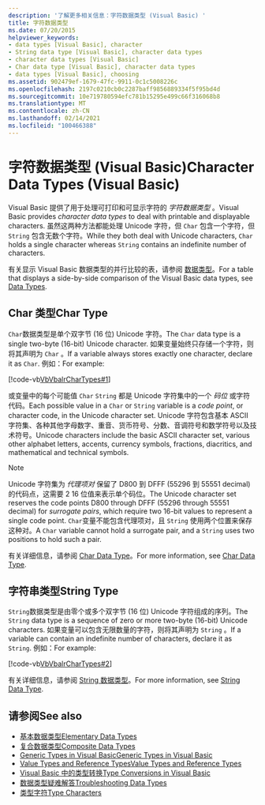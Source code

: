 ```yaml
---
description: '了解更多相关信息：字符数据类型 (Visual Basic) '
title: 字符数据类型
ms.date: 07/20/2015
helpviewer_keywords:
- data types [Visual Basic], character
- String data type [Visual Basic], character data types
- character data types [Visual Basic]
- Char data type [Visual Basic], character data types
- data types [Visual Basic], choosing
ms.assetid: 902479ef-1679-47fc-9911-0c1c5008226c
ms.openlocfilehash: 2197c0210cb0c2287baff9856889334f5f95bd4d
ms.sourcegitcommit: 10e719780594efc781b15295e499c66f316068b8
ms.translationtype: MT
ms.contentlocale: zh-CN
ms.lasthandoff: 02/14/2021
ms.locfileid: "100466388"
---
```

# <a name="character-data-types-visual-basic"></a><span data-ttu-id="43de5-103">字符数据类型 (Visual Basic)</span><span class="sxs-lookup"><span data-stu-id="43de5-103">Character Data Types (Visual Basic)</span></span>

<span data-ttu-id="43de5-104">Visual Basic 提供了用于处理可打印和可显示字符的 *字符数据类型* 。</span><span class="sxs-lookup"><span data-stu-id="43de5-104">Visual Basic provides *character data types* to deal with printable and displayable characters.</span></span> <span data-ttu-id="43de5-105">虽然这两种方法都能处理 Unicode 字符，但 `Char` 包含一个字符，但 `String` 包含无数个字符。</span><span class="sxs-lookup"><span data-stu-id="43de5-105">While they both deal with Unicode characters, `Char` holds a single character whereas `String` contains an indefinite number of characters.</span></span>  
  
 <span data-ttu-id="43de5-106">有关显示 Visual Basic 数据类型的并行比较的表，请参阅 [数据类型](../../../language-reference/data-types/index.md)。</span><span class="sxs-lookup"><span data-stu-id="43de5-106">For a table that displays a side-by-side comparison of the Visual Basic data types, see [Data Types](../../../language-reference/data-types/index.md).</span></span>  
  
## <a name="char-type"></a><span data-ttu-id="43de5-107">Char 类型</span><span class="sxs-lookup"><span data-stu-id="43de5-107">Char Type</span></span>  

 <span data-ttu-id="43de5-108">`Char`数据类型是单个双字节 (16 位) Unicode 字符。</span><span class="sxs-lookup"><span data-stu-id="43de5-108">The `Char` data type is a single two-byte (16-bit) Unicode character.</span></span> <span data-ttu-id="43de5-109">如果变量始终只存储一个字符，则将其声明为 `Char` 。</span><span class="sxs-lookup"><span data-stu-id="43de5-109">If a variable always stores exactly one character, declare it as `Char`.</span></span> <span data-ttu-id="43de5-110">例如：</span><span class="sxs-lookup"><span data-stu-id="43de5-110">For example:</span></span>  
  
 [!code-vb[VbVbalrCharTypes#1](~/samples/snippets/visualbasic/VS_Snippets_VBCSharp/vbvbalrchartypes/vb/module1.vb#1)]
  
 <span data-ttu-id="43de5-111">或变量中的每个可能值 `Char` `String` 都是 Unicode 字符集中的一个 *码位* 或字符代码。</span><span class="sxs-lookup"><span data-stu-id="43de5-111">Each possible value in a `Char` or `String` variable is a *code point*, or character code, in the Unicode character set.</span></span> <span data-ttu-id="43de5-112">Unicode 字符包含基本 ASCII 字符集、各种其他字母数字、重音、货币符号、分数、音调符号和数学符号以及技术符号。</span><span class="sxs-lookup"><span data-stu-id="43de5-112">Unicode characters include the basic ASCII character set, various other alphabet letters, accents, currency symbols, fractions, diacritics, and mathematical and technical symbols.</span></span>  
  
> [!NOTE]
> <span data-ttu-id="43de5-113">Unicode 字符集为 *代理项对* 保留了 D800 到 DFFF (55296 到 55551 decimal) 的代码点，这需要 2 16 位值来表示单个码位。</span><span class="sxs-lookup"><span data-stu-id="43de5-113">The Unicode character set reserves the code points D800 through DFFF (55296 through 55551 decimal) for *surrogate pairs*, which require two 16-bit values to represent a single code point.</span></span> <span data-ttu-id="43de5-114">`Char`变量不能包含代理项对，且 `String` 使用两个位置来保存这种对。</span><span class="sxs-lookup"><span data-stu-id="43de5-114">A `Char` variable cannot hold a surrogate pair, and a `String` uses two positions to hold such a pair.</span></span>  
  
 <span data-ttu-id="43de5-115">有关详细信息，请参阅 [Char Data Type](../../../language-reference/data-types/char-data-type.md)。</span><span class="sxs-lookup"><span data-stu-id="43de5-115">For more information, see [Char Data Type](../../../language-reference/data-types/char-data-type.md).</span></span>  
  
## <a name="string-type"></a><span data-ttu-id="43de5-116">字符串类型</span><span class="sxs-lookup"><span data-stu-id="43de5-116">String Type</span></span>  

 <span data-ttu-id="43de5-117">`String`数据类型是由零个或多个双字节 (16 位) Unicode 字符组成的序列。</span><span class="sxs-lookup"><span data-stu-id="43de5-117">The `String` data type is a sequence of zero or more two-byte (16-bit) Unicode characters.</span></span> <span data-ttu-id="43de5-118">如果变量可以包含无限数量的字符，则将其声明为 `String` 。</span><span class="sxs-lookup"><span data-stu-id="43de5-118">If a variable can contain an indefinite number of characters, declare it as `String`.</span></span> <span data-ttu-id="43de5-119">例如：</span><span class="sxs-lookup"><span data-stu-id="43de5-119">For example:</span></span>  
  
 [!code-vb[VbVbalrCharTypes#2](~/samples/snippets/visualbasic/VS_Snippets_VBCSharp/vbvbalrchartypes/vb/module1.vb#2)]
  
 <span data-ttu-id="43de5-120">有关详细信息，请参阅 [String 数据类型](../../../language-reference/data-types/string-data-type.md)。</span><span class="sxs-lookup"><span data-stu-id="43de5-120">For more information, see [String Data Type](../../../language-reference/data-types/string-data-type.md).</span></span>  
  
## <a name="see-also"></a><span data-ttu-id="43de5-121">请参阅</span><span class="sxs-lookup"><span data-stu-id="43de5-121">See also</span></span>

- [<span data-ttu-id="43de5-122">基本数据类型</span><span class="sxs-lookup"><span data-stu-id="43de5-122">Elementary Data Types</span></span>](elementary-data-types.md)
- [<span data-ttu-id="43de5-123">复合数据类型</span><span class="sxs-lookup"><span data-stu-id="43de5-123">Composite Data Types</span></span>](composite-data-types.md)
- [<span data-ttu-id="43de5-124">Generic Types in Visual Basic</span><span class="sxs-lookup"><span data-stu-id="43de5-124">Generic Types in Visual Basic</span></span>](generic-types.md)
- [<span data-ttu-id="43de5-125">Value Types and Reference Types</span><span class="sxs-lookup"><span data-stu-id="43de5-125">Value Types and Reference Types</span></span>](value-types-and-reference-types.md)
- [<span data-ttu-id="43de5-126">Visual Basic 中的类型转换</span><span class="sxs-lookup"><span data-stu-id="43de5-126">Type Conversions in Visual Basic</span></span>](type-conversions.md)
- [<span data-ttu-id="43de5-127">数据类型疑难解答</span><span class="sxs-lookup"><span data-stu-id="43de5-127">Troubleshooting Data Types</span></span>](troubleshooting-data-types.md)
- [<span data-ttu-id="43de5-128">类型字符</span><span class="sxs-lookup"><span data-stu-id="43de5-128">Type Characters</span></span>](type-characters.md)
